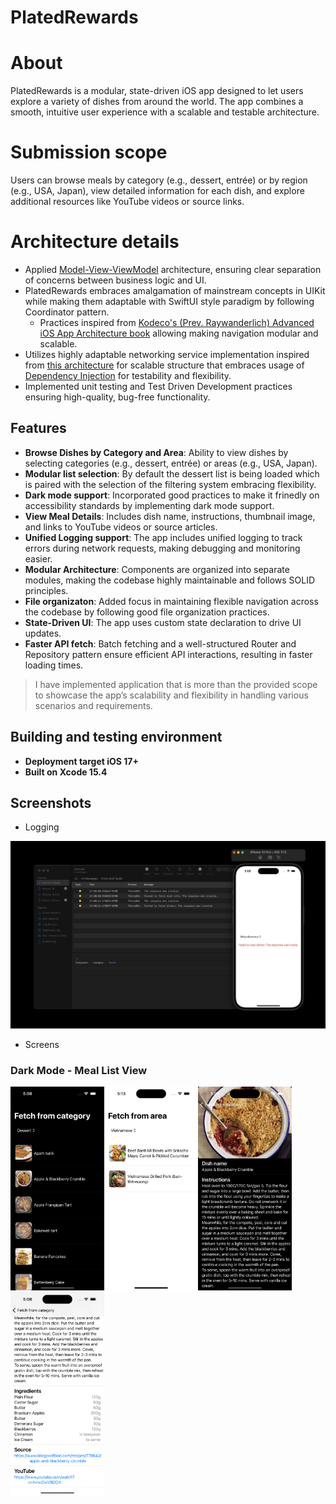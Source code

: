 # **PlatedRewards**

# **About**
PlatedRewards is a modular, state-driven iOS app designed to let users explore a variety of dishes from around the world. The app combines a smooth, intuitive user experience with a scalable and testable architecture.

# **Submission scope**
Users can browse meals by category (e.g., dessert, entrée) or by region (e.g., USA, Japan), view detailed information for each dish, and explore additional resources like YouTube videos or source links.

# **Architecture details** 
- Applied [Model-View-ViewModel](https://learn.microsoft.com/en-us/dotnet/architecture/maui/mvvm) architecture, ensuring clear separation of concerns between business logic and UI.
- PlatedRewards embraces amalgamation of mainstream concepts in UIKit while making them adaptable with SwiftUI style paradigm by following Coordinator pattern.
  - Practices inspired from [Kodeco's (Prev. Raywanderlich) Advanced iOS App Architecture book](https://www.kodeco.com/books/advanced-ios-app-architecture/v4.0) allowing making navigation modular and scalable.
- Utilizes highly adaptable networking service implementation inspired from [this architecture](https://medium.com/@bilalbakhrom/understanding-the-networking-aspect-of-swift-programming-cdf30334a55e) for scalable structure that embraces usage of [Dependency Injection](https://en.wikipedia.org/wiki/Dependency_injection) for testability and flexibility.
- Implemented unit testing and Test Driven Development practices ensuring high-quality, bug-free functionality.

## **Features**

- **Browse Dishes by Category and Area**: Ability to view dishes by selecting categories (e.g., dessert, entrée) or areas (e.g., USA, Japan).
- **Modular list selection**: By default the dessert list is being loaded which is paired with the selection of the filtering system embracing flexibility.
- **Dark mode support**: Incorporated good practices to make it frinedly on accessibility standards by implementing dark mode support.
- **View Meal Details**: Includes dish name, instructions, thumbnail image, and links to YouTube videos or source articles.
- **Unified Logging support**: The app includes unified logging to track errors during network requests, making debugging and monitoring easier.
- **Modular Architecture**: Components are organized into separate modules, making the codebase highly maintainable and follows SOLID principles.
- **File organizaton**: Added focus in maintaining flexible navigation across the codebase by following good file organization practices.
- **State-Driven UI**: The app uses custom state declaration to drive UI updates.
- **Faster API fetch**: Batch fetching and a well-structured Router and Repository pattern ensure efficient API interactions, resulting in faster loading times.

> I have implemented application that is more than the provided scope to showcase the app’s scalability and flexibility in handling various scenarios and requirements.

## **Building and testing environment**

- **Deployment target iOS 17+**
- **Built on Xcode 15.4**

## **Screenshots** 

- Logging
  
<img src="https://github.com/rpati99/PlatedRewards/blob/main/App%20Screenshots/Logging.jpg" alt="Logging" width="600"/>

- Screens

### Dark Mode - Meal List View
<img src="https://github.com/rpati99/PlatedRewards/blob/main/App%20Screenshots/MainDark.png" alt="MainDark" width="150"/><img src="https://github.com/rpati99/PlatedRewards/blob/main/App%20Screenshots/MainLight.png" alt="MainLight" width="150"/><img src="https://github.com/rpati99/PlatedRewards/blob/main/App%20Screenshots/DetaiDark.png" alt="DetailDark" width="150"/><img src="https://github.com/rpati99/PlatedRewards/blob/main/App%20Screenshots/DetailLight.png" alt="DetailLight" width="150"/>
